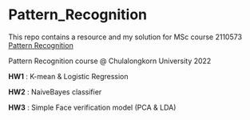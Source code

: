 # Pattern_Recognition
This repo contains a resource and my solution for MSc course 2110573 [Pattern Recognition](https://github.com/ekapolc/pattern_2022)

Pattern Recognition course @ Chulalongkorn University 2022

**HW1** : K-mean & Logistic Regression

**HW2** : NaiveBayes classifier

**HW3** : Simple Face verification model (PCA & LDA)
